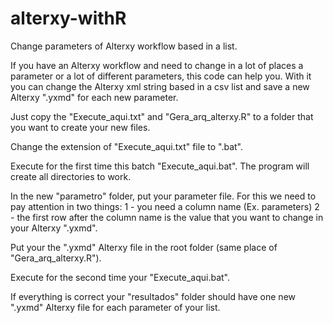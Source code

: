 # alterxy-withR
Change parameters of Alterxy workflow based in a list.

If you have an Alterxy workflow and need to change in a lot of places a parameter or a lot of different parameters, this code can help you. With it you can change the Alterxy xml string based in a csv list and save a new Alterxy ".yxmd" for each new parameter.

Just copy the "Execute_aqui.txt" and "Gera_arq_alterxy.R" to a folder that you want to create your new files. 

Change the extension of "Execute_aqui.txt" file to ".bat".

Execute for the first time this batch "Execute_aqui.bat". The program will create all directories to work. 

In the new "parametro" folder, put your parameter file. For this we need to pay attention in two things:
1 - you need a column name (Ex. parameters)
2 - the first row after the column name is the value that you want to change in your Alterxy ".yxmd". 

Put your the ".yxmd" Alterxy file in the root folder (same place of "Gera_arq_alterxy.R").

Execute for the second time your "Execute_aqui.bat".

If everything is correct your "resultados" folder should have one new ".yxmd" Alterxy file for each parameter of your list.
